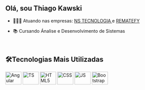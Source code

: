 ## Olá, sou Thiago Kawski
- <p>👨🏻‍💻 Atuando nas empresas: <a href="https://nstecnologia.com.br" target="_blank">NS TECNOLOGIA </a> e <a href="https://rematefy.com/site/" target="_blank">REMATEFY </a> </p>
- <p>📚 Cursando Ánalise e Desenvolvimento de Sistemas </p>
<br>

## 🛠️Tecnologias Mais Utilizadas
<div style="display: inline_block">
  <img align="center" alt="Angular" height="40" width="50" src="https://cdn.jsdelivr.net/gh/devicons/devicon/icons/angularjs/angularjs-plain.svg"/>
  <img align="center" alt="TS" height="40" width="50" src="https://cdn.jsdelivr.net/gh/devicons/devicon/icons/typescript/typescript-original.svg"/>
  <img align="center" alt="HTML5" height="40" width="50" src="https://cdn.jsdelivr.net/gh/devicons/devicon/icons/html5/html5-original-wordmark.svg"/>
  <img align="center" alt="CSS" height="40" width="50" src="https://cdn.jsdelivr.net/gh/devicons/devicon/icons/css3/css3-original-wordmark.svg"/>
  <img align="center" alt="JS" height="40" width="50" src="https://cdn.jsdelivr.net/gh/devicons/devicon/icons/javascript/javascript-original.svg"/>
  <img align="center" alt="Bootstrap" height="40" width="50" src="https://cdn.jsdelivr.net/gh/devicons/devicon/icons/bootstrap/bootstrap-original-wordmark.svg"/>
</div>
